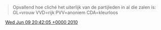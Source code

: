 > Opvallend hoe cliché het uiterlijk van de partijleden in al die zalen is: GL\=vrouw VVD\=rijk PVV\=anoniem CDA\=kleurloos

<img src="../../media/tweet.ico" width="12" /> [Wed Jun 09 20:42:05 +0000 2010](https://twitter.com/DromerDenker/status/15801034294)